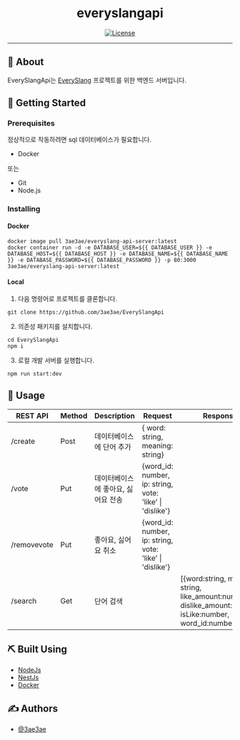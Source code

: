 <h1 align="center">everyslangapi</h1>

<div align="center">

[![License](https://img.shields.io/badge/license-MIT-blue.svg)](/LICENSE)

</div>

---

## 🧐 About <a name = "about"></a>

EverySlangApi는 [EverySlang](https://github.com/3ae3ae/EverySlang) 프로젝트를 위한 백엔드 서버입니다.

## 🏁 Getting Started <a name = "getting_started"></a>

### Prerequisites

정상적으로 작동하려면 sql 데이터베이스가 필요합니다.

- Docker

또는

- Git
- Node.js

### Installing

#### Docker

```
docker image pull 3ae3ae/everyslang-api-server:latest
docker container run -d -e DATABASE_USER=${{ DATABASE_USER }} -e DATABASE_HOST=${{ DATABASE_HOST }} -e DATABASE_NAME=${{ DATABASE_NAME }} -e DATABASE_PASSWORD=${{ DATABASE_PASSWORD }} -p 80:3000 3ae3ae/everyslang-api-server:latest
```

#### Local

1. 다음 명령어로 프로젝트를 클론합니다.

```
git clone https://github.com/3ae3ae/EverySlangApi
```

2. 의존성 패키지를 설치합니다.

```
cd EverySlangApi
npm i
```

3. 로컬 개발 서버를 실행합니다.

```
npm run start:dev
```

## 🎈 Usage <a name="usage"></a>

| REST API    | Method | Description                        | Request                                                  | Response                                                                                                      | Param                                  |
| ----------- | ------ | ---------------------------------- | -------------------------------------------------------- | ------------------------------------------------------------------------------------------------------------- | ------------------------------------ |
| /create     | Post   | 데이터베이스에 단어 추가           | { word: string, meaning: string}                         |
| /vote       | Put    | 데이터베이스에 좋아요, 싫어요 전송 | {word_id: number, ip: string, vote: 'like' \| 'dislike'} |
| /removevote | Put    | 좋아요, 싫어요 취소                | {word_id: number, ip: string, vote: 'like' \| 'dislike'} |
| /search     | Get    | 단어 검색                          |                                                          | [{word:string, meaning: string, like_amount:number, dislike_amount:number, isLike:number, word_id:number}...] | keyword:string, page:number |

## ⛏️ Built Using <a name = "built_using"></a>

- [NodeJs](https://nodejs.org/)
- [NestJs](https://nestjs.com/)
- [Docker](https://www.docker.com/)

## ✍️ Authors <a name = "authors"></a>

- [@3ae3ae](https://github.com/3ae3ae)
